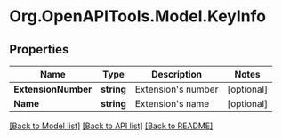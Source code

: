 
# Org.OpenAPITools.Model.KeyInfo

## Properties

Name | Type | Description | Notes
------------ | ------------- | ------------- | -------------
**ExtensionNumber** | **string** | Extension&#39;s number | [optional] 
**Name** | **string** | Extension&#39;s name | [optional] 

[[Back to Model list]](../README.md#documentation-for-models)
[[Back to API list]](../README.md#documentation-for-api-endpoints)
[[Back to README]](../README.md)

